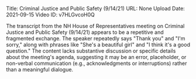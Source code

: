 Title: Criminal Justice and Public Safety (9/14/21)
URL: None
Upload Date: 2021-09-15
Video ID: v7HLGvcoH0Q

The transcript from the NH House of Representatives meeting on Criminal Justice and Public Safety (9/14/21) appears to be a repetitive and fragmented exchange. The speaker repeatedly says "Thank you" and "I'm sorry," along with phrases like "She's a beautiful girl" and "I think it's a good question." The content lacks substantive discussion or specific details about the meeting's agenda, suggesting it may be an error, placeholder, or non-verbal communication (e.g., acknowledgments or interruptions) rather than a meaningful dialogue.